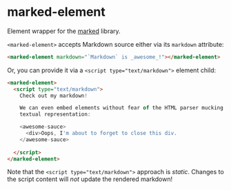 marked-element
==============

Element wrapper for the [marked](http://marked.org/) library.

`<marked-element>` accepts Markdown source either via its `markdown` attribute:

```html
<marked-element markdown="`Markdown` is _awesome_!"></marked-element>
```

Or, you can provide it via a `<script type="text/markdown">` element child:

```html
<marked-element>
  <script type="text/markdown">
    Check out my markdown!

    We can even embed elements without fear of the HTML parser mucking up their
    textual representation:

    <awesome-sauce>
      <div>Oops, I'm about to forget to close this div.
    </awesome-sauce>
    
  </script>
</marked-element>
```

Note that the `<script type="text/markdown">` approach is _static_. Changes to
the script content will _not_ update the rendered markdown!
